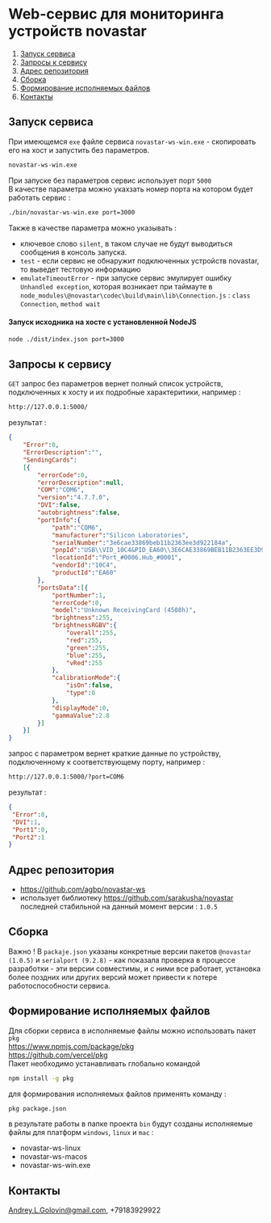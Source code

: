 # Web-сервис для мониторинга устройств novastar

1. [Запуск сервиса](#ServiceStart)
2. [Запросы к сервису](#RequestsExamples)
3. [Адрес репозитория](#Repository)
4. [Сборка](#Build)
5. [Формирование исполняемых файлов](#Executables)
6. [Контакты](#Contacts)

## <a name="ServiceStart"></a>Запуск сервиса
При имеющемся `exe` файле сервиса `novastar-ws-win.exe` - скопировать его на хост и запустить без параметров.  
```Bash
novastar-ws-win.exe
```
При запуске без параметров сервис использует порт `5000`  
В качестве параметра можно укахзать номер порта на котором будет работать сервис :  
```Bash
./bin/novastar-ws-win.exe port=3000
```

Также в качестве параметра можно указывать : 
* ключевое слово `silent`, в таком случае не будут выводиться сообщения в консоль запуска.
* `test` - если сервис не обнаружит подключенных устройств novastar, то выведет тестовую информацию
* `emulateTimeoutError` - при запуске сервис эмулирует ошибку `Unhandled exception`, которая возникает при таймауте в `node_modules\@novastar\codec\build\main\lib\Connection.js` : `class Connection`, `method wait`
#### Запуск исходника на хосте с установленной NodeJS
```Bash
node ./dist/index.json port=3000
```
## <a name="RequestsExamples"></a>Запросы к сервису

`GET` запрос без параметров вернет полный список устройств, подключенных к хосту и их подробные характеритики, например :
```Bash
http://127.0.0.1:5000/
```

результат :  
```JSON
{
	"Error":0,
	"ErrorDescription":"",
	"SendingCards":
	[{
		"errorCode":0,
		"errorDescription":null,
		"COM":"COM6",
		"version":"4.7.7.0",
		"DVI":false,
		"autobrightness":false,
		"portInfo":{
			"path":"COM6",
			"manufacturer":"Silicon Laboratories",
			"serialNumber":"3e6cae33869beb11b2363ee3d922184a",
			"pnpId":"USB\\VID_10C4&PID_EA60\\3E6CAE33869BEB11B2363EE3D922184A",
			"locationId":"Port_#0006.Hub_#0001",
			"vendorId":"10C4",
			"productId":"EA60"
		},
		"portsData":[{
			"portNumber":1,
			"errorCode":0,
			"model":"Unknown ReceivingCard (4508h)",
			"brightness":255,
			"brightnessRGBV":{
				"overall":255,
				"red":255,
				"green":255,
				"blue":255,
				"vRed":255
			},
			"calibrationMode":{
				"isOn":false,
				"type":0
			},
			"displayMode":0,
			"gammaValue":2.8
		}]
	}]
}  
```
запрос с параметром вернет краткие данные по устройству, подключенному к соответствующему порту, например :  
```Bash
http://127.0.0.1:5000/?port=COM6
```
результат :  

```JSON
{
 "Error":0,
 "DVI":1,
 "Port1":0,
 "Port2":1
}
```
## <a name="Repository"></a>Адрес репозитория
* https://github.com/agbp/novastar-ws
* использует библиотеку https://github.com/sarakusha/novastar последней стабильной на данный момент версии : `1.0.5`

## <a name="Build"></a>Сборка
Важно !
В `packaje.json` указаны конкретные версии пакетов `@novastar (1.0.5)` и `serialport (9.2.8)` - как показала проверка в процессе разработки - эти версии совместимы, и с ними все работает, установка более поздних или других версий может привести к потере работоспособности сервиса.

## <a name="Executables"></a>Формирование исполняемых файлов
Для сборки сервиса в исполняемые файлы можно использовать пакет `pkg`  
https://www.npmjs.com/package/pkg  
https://github.com/vercel/pkg  
Пакет необходимо устанавливать глобально командой
```Bash
npm install -g pkg
```
для формирования исполняемых файлов применять команду : 
```Bash
pkg package.json
```
в результате работы в папке проекта `bin` будут созданы исполняемые файлы для платформ `windows`, `linux` и `mac` :
* novastar-ws-linux
* novastar-ws-macos
* novastar-ws-win.exe

## <a name="Contacts"></a>Контакты
Andrey.L.Golovin@gmail.com, +79183929922

